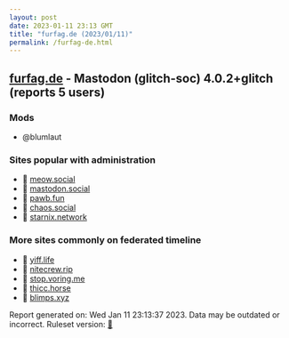 ```yaml
---
layout: post
date: 2023-01-11 23:13 GMT
title: "furfag.de (2023/01/11)"
permalink: /furfag-de.html
---
```



## [furfag.de](https://furfag.de) - Mastodon (glitch-soc) 4.0.2+glitch (reports 5 users)

### Mods
 * @blumlaut

### Sites popular with administration

* 🐘 [meow.social](/meow-social.html)
* 🐘 [mastodon.social](/mastodon-social.html)
* 🐘 [pawb.fun](/pawb-fun.html)
* 🐘 [chaos.social](/chaos-social.html)
* 🐘 [starnix.network](/starnix-network.html)

### More sites commonly on federated timeline

* 🐘 [yiff.life](/yiff-life.html)
* 🐘 [nitecrew.rip](/nitecrew-rip.html)
* 🐘 [stop.voring.me](/stop-voring-me.html)
* 🐘 [thicc.horse](/thicc-horse.html)
* 🐘 [blimps.xyz](/blimps-xyz.html)

Report generated on: Wed Jan 11 23:13:37 2023. Data may be outdated or incorrect.
Ruleset version: [🧁](/version-cupcake)
